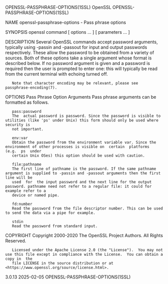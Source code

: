 OPENSSL-PASSPHRASE-OPTIONS(1SSL)					    OpenSSL					      OPENSSL-PASSPHRASE-OPTIONS(1SSL)

NAME
       openssl-passphrase-options - Pass phrase options

SYNOPSIS
       openssl command [ options ... ] [ parameters ... ]

DESCRIPTION
       Several OpenSSL commands accept password arguments, typically using -passin and -passout for input and output passwords respectively. These allow the
       password to be obtained from a variety of sources. Both of these options take a single argument whose format is described below. If no password
       argument is given and a password is required then the user is prompted to enter one: this will typically be read from the current terminal with echoing
       turned off.

       Note that character encoding may be relevant, please see passphrase-encoding(7).

OPTIONS
   Pass Phrase Option Arguments
       Pass phrase arguments can be formatted as follows.

       pass:password
	   The	actual password is password. Since the password is visible to utilities (like 'ps' under Unix) this form should only be used where security is
	   not important.

       env:var
	   Obtain the password from the environment variable var. Since the environment of other processes is visible on  certain  platforms  (e.g.  ps	 under
	   certain Unix OSes) this option should be used with caution.

       file:pathname
	   The first line of pathname is the password. If the same pathname argument is supplied to -passin and -passout arguments then the first line will be
	   used	 for  the input password and the next line for the output password. pathname need not refer to a regular file: it could for example refer to a
	   device or named pipe.

       fd:number
	   Read the password from the file descriptor number. This can be used to send the data via a pipe for example.

       stdin
	   Read the password from standard input.

COPYRIGHT
       Copyright 2000-2020 The OpenSSL Project Authors. All Rights Reserved.

       Licensed under the Apache License 2.0 (the "License").  You may not use this file except in compliance with the License.	 You can obtain a copy in  the
       file LICENSE in the source distribution or at <https://www.openssl.org/source/license.html>.

3.0.13									  2025-02-05					      OPENSSL-PASSPHRASE-OPTIONS(1SSL)
